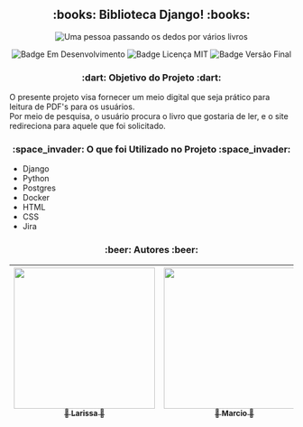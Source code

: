 <h2 align="center"> :books: Biblioteca Django! :books: </h2>

<p align="center">
  <img src="https://gifs.eco.br/wp-content/uploads/2022/10/gifs-de-leitura-6.gif" alt="Uma pessoa passando os dedos por vários livros" />
</p>

<p align="center">
    <img src="https://img.shields.io/badge/Status-Em%20Desenvolvimento-brightgreen" alt="Badge Em Desenvolvimento"/>
    <img src="https://img.shields.io/badge/Licen%C3%A7a-MIT-brightgreen" alt="Badge Licença MIT"/>
    <img src="https://img.shields.io/badge/Vers%C3%A3o%20Final-Janeiro%2F23-blue" alt="Badge Versão Final"/>
</p>

<h3 align="center">:dart: Objetivo do Projeto :dart:</h3>

<p>O presente projeto visa fornecer um meio digital que seja prático para leitura de PDF's para os usuários. <br>
Por meio de pesquisa, o usuário procura o livro que gostaria de ler, e o site redireciona para aquele que foi solicitado.</p>

<h3 align="center">:space_invader: O que foi Utilizado no Projeto :space_invader:</h3>
<ul>
    <li>Django</li>
    <li>Python</li>
    <li>Postgres</li>
    <li>Docker</li>
    <li>HTML</li>
    <li>CSS</li>
    <li>Jira</li>
</ul>

<h3 align="center">:beer: Autores :beer:</h3>

| [<img src="https://avatars.githubusercontent.com/u/113143904?v=4" width=250><br><sub>:woman: Larissa :sunflower:</sub>](https://github.com/lsebold) |  [<img src="https://scontent.ffln4-1.fna.fbcdn.net/v/t39.30808-6/287952833_5014317025333434_6162475166513083930_n.jpg?_nc_cat=102&ccb=1-7&_nc_sid=09cbfe&_nc_eui2=AeEsXQ_obIdFLQyV-a0eD3nFm84mY8bUy36bziZjxtTLfny0eSgkJji_uwpVihe3jBhd6GgRQf8e0ORLcytL-hVr&_nc_ohc=b0AF1C9kjXQAX_gbjzx&tn=Wvgybcya26uXoZA3&_nc_ht=scontent.ffln4-1.fna&oh=00_AfCB1WiQ5KRDBKp91J2t1LNlO6Ch_FlzgageLi_xqkdZDA&oe=63CE428A" width=250><br><sub>:man: Marcio :guitar:</sub>](https://github.com/marciolou) |  [<img src="https://avatars.githubusercontent.com/u/113144009?v=4" width=250><br><sub>:man: Marcos :skull:</sub>](https://github.com/MQSilveira) |
| :---: | :---: | :---: 
